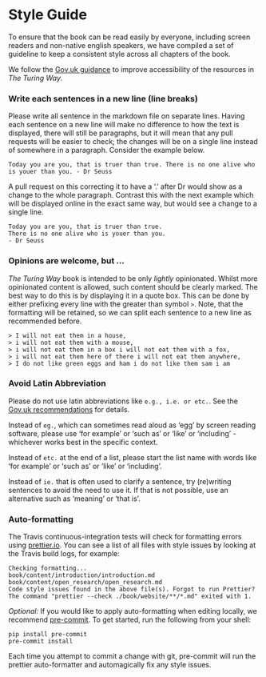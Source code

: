 # Style Guide

To ensure that the book can be read easily by everyone, including screen readers and non-native english speakers, we have compiled a set of guideline to keep a consistent style across all chapters of the book.

We follow the [Gov.uk guidance](https://www.gov.uk/guidance/content-design/writing-for-gov-uk) to improve accessibility of the resources in _The Turing Way_.

### Write each sentences in a new line (line breaks)

Please write all sentence in the markdown file on separate lines.
Having each sentence on a new line will make no difference to how the text is displayed, there will still be paragraphs, but it will mean that any pull requests will be easier to check; the changes will be on a single line instead of somewhere in a paragraph.
Consider the example below.

 ```
Today you are you, that is truer than true. There is no one alive who is youer than you. - Dr Seuss
```

A pull request on this correcting it to have a ‘.’ after Dr would show as a change to the whole paragraph.
Contrast this with the next example which will be displayed online in the exact same way, but would see a change to a single line.

 ```
Today you are you, that is truer than true.
There is no one alive who is youer than you.
- Dr Seuss
```

### Opinions are welcome, but ...

_The Turing Way_ book is intended to be only *lightly* opinionated.
Whilst more opinionated content is allowed, such content should be clearly marked.
The best way to do this is by displaying it in a quote box.
This can be done by either prefixing every line with the greater than symbol `>`.
Note, that the formatting will be retained, so we can split each sentence to a new line as recommended before.

```
> I will not eat them in a house,
> i will not eat them with a mouse,
> i will not eat them in a box i will not eat them with a fox,
> i will not eat them here of there i will not eat them anywhere,
> I do not like green eggs and ham i do not like them sam i am
```

### Avoid Latin Abbreviation

Please do not use latin abbreviations like `e.g., i.e. or etc.`.
See the [Gov.uk recommendations](https://www.gov.uk/guidance/style-guide/a-to-z-of-gov-uk-style#eg-etc-and-ie) for details.

Instead of `eg.`, which can sometimes read aloud as ‘egg’ by screen reading software, please use ‘for example’ or ‘such as’ or ‘like’ or ‘including’ - whichever works best in the specific context.

Instead of `etc.` at the end of a list, please start the list name with words like ‘for example’ or ‘such as’ or ‘like’ or ‘including’.

Instead of `ie.` that is often used to clarify a sentence, try (re)writing sentences to avoid the need to use it.
If that is not possible, use an alternative such as ‘meaning’ or ‘that is’.

### Auto-formatting

The Travis continuous-integration tests will check for formatting errors using [prettier.io](https://prettier.io). You can see a list of all files with style issues by looking at the Travis build logs, for example:

```
Checking formatting...
book/content/introduction/introduction.md
book/content/open_research/open_research.md
Code style issues found in the above file(s). Forgot to run Prettier?
The command "prettier --check ./book/website/**/*.md" exited with 1.
```

*Optional:* If you would like to apply auto-formatting when editing locally, we recommend [pre-commit](https://pre-commit.com/). To get started, run the following from your shell:

```
pip install pre-commit
pre-commit install
```

Each time you attempt to commit a change with git, pre-commit will run the prettier auto-formatter and automagically fix any style issues.
